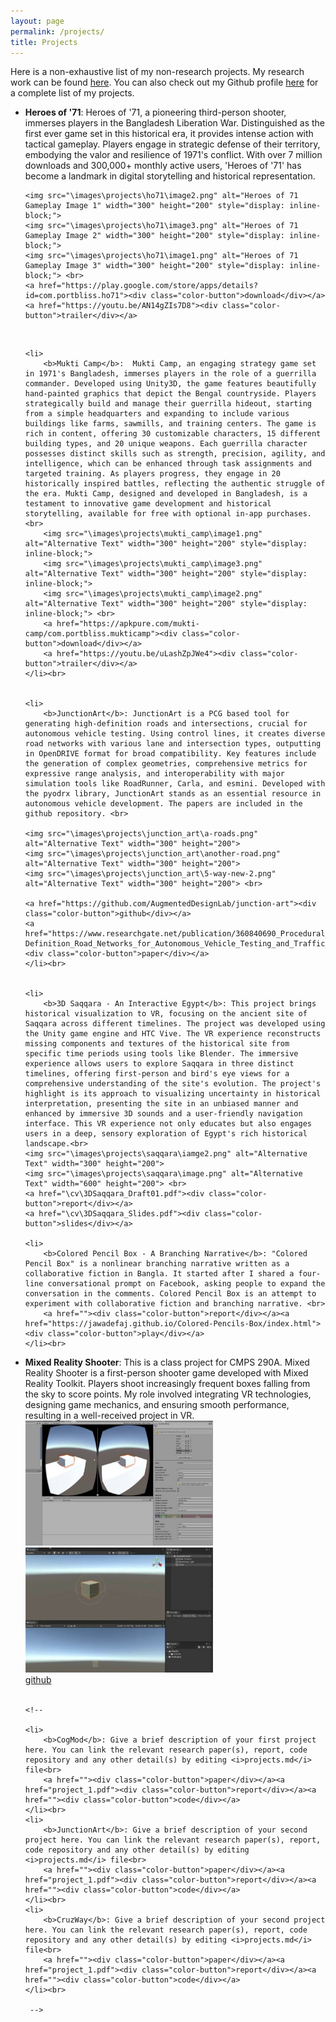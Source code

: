 ```yaml
---
layout: page
permalink: /projects/
title: Projects
---
```


Here is a non-exhaustive list of my non-research projects. My research work can be found <a href="/research">here</a>. You can also check out my Github profile <a href="https://github.com/jawadefaj">here</a> for a complete list of my projects.

<ul>
	<li>
    <b>Heroes of '71</b>: Heroes of '71, a pioneering third-person shooter, immerses players in the Bangladesh Liberation War. Distinguished as the first ever game set in this historical era, it provides intense action with tactical gameplay. Players engage in strategic defense of their territory, embodying the valor and resilience of 1971's conflict. With over 7 million downloads and 300,000+ monthly active users, 'Heroes of '71' has become a landmark in digital storytelling and historical representation.
    <br>
    
    <img src="\images\projects\ho71\image2.png" alt="Heroes of 71 Gameplay Image 1" width="300" height="200" style="display: inline-block;">
    <img src="\images\projects\ho71\image3.png" alt="Heroes of 71 Gameplay Image 2" width="300" height="200" style="display: inline-block;">
    <img src="\images\projects\ho71\image1.png" alt="Heroes of 71 Gameplay Image 3" width="300" height="200" style="display: inline-block;"> <br>
	<a href="https://play.google.com/store/apps/details?id=com.portbliss.ho71"><div class="color-button">download</div></a>
    <a href="https://youtu.be/AN14gZIs7D8"><div class="color-button">trailer</div></a>
</li><br>



	<li>
		<b>Mukti Camp</b>:  Mukti Camp, an engaging strategy game set in 1971's Bangladesh, immerses players in the role of a guerrilla commander. Developed using Unity3D, the game features beautifully hand-painted graphics that depict the Bengal countryside. Players strategically build and manage their guerrilla hideout, starting from a simple headquarters and expanding to include various buildings like farms, sawmills, and training centers. The game is rich in content, offering 30 customizable characters, 15 different building types, and 20 unique weapons. Each guerrilla character possesses distinct skills such as strength, precision, agility, and intelligence, which can be enhanced through task assignments and targeted training. As players progress, they engage in 20 historically inspired battles, reflecting the authentic struggle of the era. Mukti Camp, designed and developed in Bangladesh, is a testament to innovative game development and historical storytelling, available for free with optional in-app purchases. <br>
		<img src="\images\projects\mukti_camp\image1.png" alt="Alternative Text" width="300" height="200" style="display: inline-block;">
		<img src="\images\projects\mukti_camp\image3.png" alt="Alternative Text" width="300" height="200" style="display: inline-block;">
		<img src="\images\projects\mukti_camp\image2.png" alt="Alternative Text" width="300" height="200" style="display: inline-block;"> <br>
		<a href="https://apkpure.com/mukti-camp/com.portbliss.mukticamp"><div class="color-button">download</div></a>
		<a href="https://youtu.be/uLashZpJWe4"><div class="color-button">trailer</div></a>
	</li><br>


	<li>
		<b>JunctionArt</b>: JunctionArt is a PCG based tool for generating high-definition roads and intersections, crucial for autonomous vehicle testing. Using control lines, it creates diverse road networks with various lane and intersection types, outputting in OpenDRIVE format for broad compatibility. Key features include the generation of complex geometries, comprehensive metrics for expressive range analysis, and interoperability with major simulation tools like RoadRunner, Carla, and esmini. Developed with the pyodrx library, JunctionArt stands as an essential resource in autonomous vehicle development. The papers are included in the github repository. <br>

	<img src="\images\projects\junction_art\a-roads.png" alt="Alternative Text" width="300" height="200">
	<img src="\images\projects\junction_art\another-road.png" alt="Alternative Text" width="300" height="200">
	<img src="\images\projects\junction_art\5-way-new-2.png" alt="Alternative Text" width="300" height="200"> <br>

	<a href="https://github.com/AugmentedDesignLab/junction-art"><div class="color-button">github</div></a>
	<a href="https://www.researchgate.net/publication/360840690_Procedural_Generation_of_High-Definition_Road_Networks_for_Autonomous_Vehicle_Testing_and_Traffic_Simulations"><div class="color-button">paper</div></a>
	</li><br>


	<li>
		<b>3D Saqqara - An Interactive Egypt</b>: This project brings historical visualization to VR, focusing on the ancient site of Saqqara across different timelines. The project was developed using the Unity game engine and HTC Vive. The VR experience reconstructs missing components and textures of the historical site from specific time periods using tools like Blender. The immersive experience allows users to explore Saqqara in three distinct timelines, offering first-person and bird's eye views for a comprehensive understanding of the site's evolution. The project's highlight is its approach to visualizing uncertainty in historical interpretation, presenting the site in an unbiased manner and enhanced by immersive 3D sounds and a user-friendly navigation interface. This VR experience not only educates but also engages users in a deep, sensory exploration of Egypt's rich historical landscape.<br>
	<img src="\images\projects\saqqara\iamge2.png" alt="Alternative Text" width="300" height="200">
	<img src="\images\projects\saqqara\image.png" alt="Alternative Text" width="600" height="200"> <br>
	<a href="\cv\3DSaqqara_Draft01.pdf"><div class="color-button">report</div></a>
	<a href="\cv\3DSaqqara_Slides.pdf"><div class="color-button">slides</div></a>

	<li>
		<b>Colored Pencil Box - A Branching Narrative</b>: "Colored Pencil Box" is a nonlinear branching narrative written as a collaborative fiction in Bangla. It started after I shared a four-line conversational prompt on Facebook, asking people to expand the conversation in the comments. Colored Pencil Box is an attempt to experiment with collaborative fiction and branching narrative. <br>
		<a href=""><div class="color-button">report</div></a><a href="https://jawadefaj.github.io/Colored-Pencils-Box/index.html"><div class="color-button">play</div></a>
	</li><br>


<li>
    <b>Mixed Reality Shooter</b>: This is a class project for CMPS 290A. Mixed Reality Shooter is a first-person shooter game developed with Mixed Reality Toolkit. Players shoot increasingly frequent boxes falling from the sky to score points. My role involved integrating VR technologies, designing game mechanics, and ensuring smooth performance, resulting in a well-received project in VR.<br>
	<img src="\images\projects\mixed_reality_shooter\game_screenshot1.jpg" alt="Alternative Text" width="300" height="200">
	<img src="\images\projects\mixed_reality_shooter\game_screenshot.PNG" alt="Alternative Text" width="300" height="200"> <br>
	<a href="https://github.com/jawadefaj/Mixed_reality_shooter"><div class="color-button">github</div></a>
</li><br>


	<!-- 
	
	<li>
		<b>CogMod</b>: Give a brief description of your first project here. You can link the relevant research paper(s), report, code repository and any other detail(s) by editing <i>projects.md</i> file<br>
		<a href=""><div class="color-button">paper</div></a><a href="project_1.pdf"><div class="color-button">report</div></a><a href=""><div class="color-button">code</div></a>
	</li><br>
	<li>
		<b>JunctionArt</b>: Give a brief description of your second project here. You can link the relevant research paper(s), report, code repository and any other detail(s) by editing <i>projects.md</i> file<br>
		<a href=""><div class="color-button">paper</div></a><a href="project_1.pdf"><div class="color-button">report</div></a><a href=""><div class="color-button">code</div></a>
	</li><br>
	<li>
		<b>CruzWay</b>: Give a brief description of your second project here. You can link the relevant research paper(s), report, code repository and any other detail(s) by editing <i>projects.md</i> file<br>
		<a href=""><div class="color-button">paper</div></a><a href="project_1.pdf"><div class="color-button">report</div></a><a href=""><div class="color-button">code</div></a>
	</li><br>
	
	 -->






<!-- 
	<li>
		<b>Project title #2</b>: Give a brief description of your second project here. You can link the relevant research paper(s), report, code repository and any other detail(s) by editing <i>projects.md</i> file<br>
		<a href=""><div class="color-button">paper</div></a><a href="project_1.pdf"><div class="color-button">report</div></a><a href=""><div class="color-button">code</div></a>
	</li><br>
 -->

